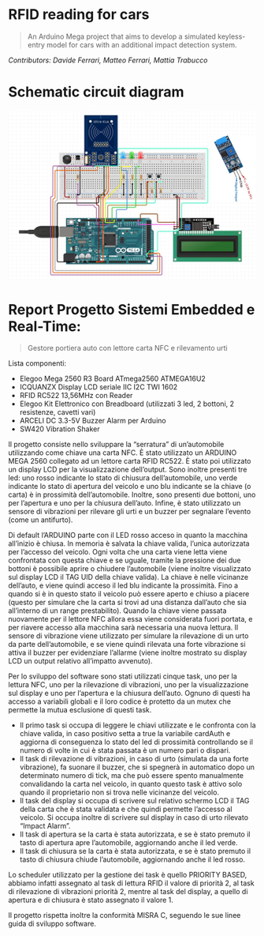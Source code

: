 # RFID reading for cars

> An Arduino Mega project that aims to develop a simulated keyless-entry model for cars with an additional impact detection system.

*Contributors: Davide Ferrari, Matteo Ferrari, Mattia Trabucco*

# Schematic circuit diagram
![piedinatura scheda Arduino Mega](https://github.com/matt498/RFID_project/blob/master/newSchematicRFID.jpg)




# Report Progetto Sistemi Embedded e Real-Time:
> Gestore portiera auto con lettore carta NFC e rilevamento urti

Lista componenti:
* Elegoo Mega 2560 R3 Board ATmega2560 ATMEGA16U2
* ICQUANZX Display LCD seriale IIC I2C TWI 1602
* RFID RC522 13,56MHz con Reader
* Elegoo Kit Elettronico con Breadboard (utilizzati 3 led, 2 bottoni, 2 resistenze, cavetti vari)
* ARCELI DC 3.3-5V Buzzer Alarm per Arduino
* SW420 Vibration Shaker

Il progetto consiste nello sviluppare la “serratura” di un’automobile utilizzando come chiave una carta NFC. È stato utilizzato un ARDUINO MEGA 2560 collegato ad un lettore carta RFID RC522. È stato poi utilizzato un display LCD per la visualizzazione dell’output. Sono inoltre presenti tre led: uno rosso indicante lo stato di chiusura dell’automobile, uno verde indicante lo stato di apertura del veicolo e uno blu indicante se la chiave (o carta) è in prossimità dell’automobile. Inoltre, sono presenti due bottoni, uno per l’apertura e uno per la chiusura dell’auto. Infine, è stato utilizzato un sensore di vibrazioni per rilevare gli urti e un buzzer per segnalare l’evento (come un antifurto).

Di default l’ARDUINO parte con il LED rosso acceso in quanto la macchina all’inizio è chiusa. In memoria è salvata la chiave valida, l’unica autorizzata per l’accesso del veicolo. Ogni volta che una carta viene letta viene confrontata con questa chiave e se uguale, tramite la pressione dei due bottoni è possibile aprire o chiudere l’automobile (viene inoltre visualizzato sul display LCD il TAG UID della chiave valida). La chiave è nelle vicinanze dell’auto, e viene quindi acceso il led blu indicante la prossimità. Fino a quando si è in questo stato il veicolo può essere aperto e chiuso a piacere (questo per simulare che la carta si trovi ad una distanza dall’auto che sia all’interno di un range prestabilito). Quando la chiave viene passata nuovamente per il lettore NFC allora essa viene considerata fuori portata, e per riavere accesso alla macchina sarà necessaria una nuova lettura. Il sensore di vibrazione viene utilizzato per simulare la rilevazione di un urto da parte dell’automobile, e se viene quindi rilevata una forte vibrazione si attiva il buzzer per evidenziare l’allarme (viene inoltre mostrato su display LCD un output relativo all’impatto avvenuto).

Per lo sviluppo del software sono stati utilizzati cinque task, uno per la lettura NFC, uno per la rilevazione di vibrazioni, uno per la visualizzazione sul display e uno per l’apertura e la chiusura dell’auto. Ognuno di questi ha accesso a variabili globali e il loro codice è protetto da un mutex che permette la mutua esclusione di questi task.

* Il primo task si occupa di leggere le chiavi utilizzate e le confronta con la chiave valida, in caso positivo setta a true la variabile cardAuth e aggiorna di conseguenza lo stato del led di prossimità controllando se il numero di volte in cui è stata passata è un numero pari o dispari.
* Il task di rilevazione di vibrazioni, in caso di urto (simulata da una forte vibrazione), fa suonare il buzzer, che si spegnerà in automatico dopo un determinato numero di tick, ma che può essere spento manualmente convalidando la carta nel veicolo, in quanto questo task è attivo solo quando il proprietario non si trova nelle vicinanze del veicolo.
* Il task del display si occupa di scrivere sul relativo schermo LCD il TAG della carta che è stata validata e che quindi permette l’accesso al veicolo. Si occupa inoltre di scrivere sul display in caso di urto rilevato “Impact Alarm”.
* Il task di apertura se la carta è stata autorizzata, e se è stato premuto il tasto di apertura apre l’automobile, aggiornando anche il led verde.
* Il task di chiusura se la carta è stata autorizzata, e se è stato premuto il tasto di chiusura chiude l’automobile, aggiornando anche il led rosso.

Lo scheduler utilizzato per la gestione dei task è quello PRIORITY BASED, abbiamo infatti assegnato al task di lettura RFID il valore di priorità 2, al task di rilevazione di vibrazioni priorità 2, mentre al task del display, a quello di apertura e di chiusura è stato assegnato il valore 1.

Il progetto rispetta inoltre la conformità MISRA C, seguendo le sue linee guida di sviluppo software.
